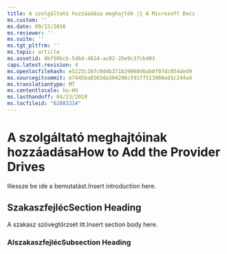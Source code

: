 ```yaml
---
title: A szolgáltató hozzáadása meghajtók |} A Microsoft Docs
ms.custom: ''
ms.date: 09/12/2016
ms.reviewer: ''
ms.suite: ''
ms.tgt_pltfrm: ''
ms.topic: article
ms.assetid: 8bf50bcb-5d6d-4624-ac02-25e9c37cb403
caps.latest.revision: 4
ms.openlocfilehash: e5223c187c0d4b371b29060d6ab0f07dc054ded9
ms.sourcegitcommit: e7445ba8203da304286c591ff513900ad1c244a4
ms.translationtype: MT
ms.contentlocale: hu-HU
ms.lasthandoff: 04/23/2019
ms.locfileid: "62083314"
---
```

# <a name="how-to-add-the-provider-drives"></a><span data-ttu-id="a0cc8-102">A szolgáltató meghajtóinak hozzáadása</span><span class="sxs-lookup"><span data-stu-id="a0cc8-102">How to Add the Provider Drives</span></span>

<span data-ttu-id="a0cc8-103">Illessze be ide a bemutatást.</span><span class="sxs-lookup"><span data-stu-id="a0cc8-103">Insert introduction here.</span></span>

## <a name="section-heading"></a><span data-ttu-id="a0cc8-104">Szakaszfejléc</span><span class="sxs-lookup"><span data-stu-id="a0cc8-104">Section Heading</span></span>

 <span data-ttu-id="a0cc8-105">A szakasz szövegtörzsét itt.</span><span class="sxs-lookup"><span data-stu-id="a0cc8-105">Insert section body here.</span></span>

### <a name="subsection-heading"></a><span data-ttu-id="a0cc8-106">Alszakaszfejléc</span><span class="sxs-lookup"><span data-stu-id="a0cc8-106">Subsection Heading</span></span>
